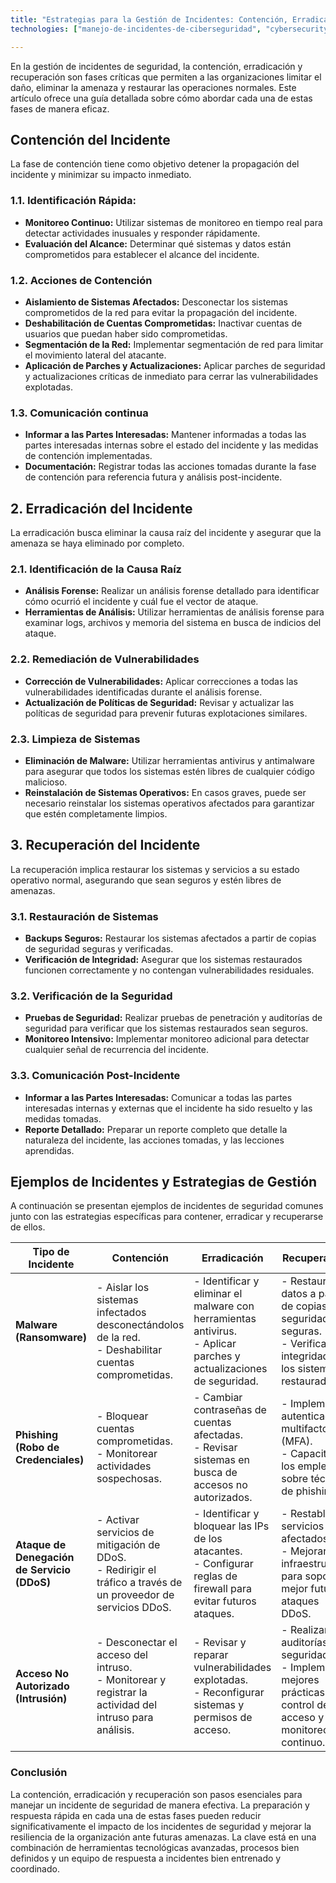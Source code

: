 ```yaml
---
title: "Estrategias para la Gestión de Incidentes: Contención, Erradicación y Recuperación"
technologies: ["manejo-de-incidentes-de-ciberseguridad", "cybersecurity-incident-management", "cybersecurity", "ciberseguridad"]

---
```



En la gestión de incidentes de seguridad, la contención, erradicación y recuperación son fases críticas que permiten a las organizaciones limitar el daño, eliminar la amenaza y restaurar las operaciones normales. Este artículo ofrece una guía detallada sobre cómo abordar cada una de estas fases de manera eficaz.

## Contención del Incidente

La fase de contención tiene como objetivo detener la propagación del incidente y minimizar su impacto inmediato. 

### 1.1. Identificación Rápida:

   - **Monitoreo Continuo:** Utilizar sistemas de monitoreo en tiempo real para detectar actividades inusuales y responder rápidamente.
   - **Evaluación del Alcance:** Determinar qué sistemas y datos están comprometidos para establecer el alcance del incidente.

### 1.2. Acciones de Contención

   - **Aislamiento de Sistemas Afectados:** Desconectar los sistemas comprometidos de la red para evitar la propagación del incidente.
   - **Deshabilitación de Cuentas Comprometidas:** Inactivar cuentas de usuarios que puedan haber sido comprometidas.
   - **Segmentación de la Red:** Implementar segmentación de red para limitar el movimiento lateral del atacante.
   - **Aplicación de Parches y Actualizaciones:** Aplicar parches de seguridad y actualizaciones críticas de inmediato para cerrar las vulnerabilidades explotadas.

### 1.3. Comunicación continua

   - **Informar a las Partes Interesadas:** Mantener informadas a todas las partes interesadas internas sobre el estado del incidente y las medidas de contención implementadas.
   - **Documentación:** Registrar todas las acciones tomadas durante la fase de contención para referencia futura y análisis post-incidente.

## 2. Erradicación del Incidente

La erradicación busca eliminar la causa raíz del incidente y asegurar que la amenaza se haya eliminado por completo.

### 2.1. Identificación de la Causa Raíz

   - **Análisis Forense:** Realizar un análisis forense detallado para identificar cómo ocurrió el incidente y cuál fue el vector de ataque.
   - **Herramientas de Análisis:** Utilizar herramientas de análisis forense para examinar logs, archivos y memoria del sistema en busca de indicios del ataque.

### 2.2. Remediación de Vulnerabilidades

   - **Corrección de Vulnerabilidades:** Aplicar correcciones a todas las vulnerabilidades identificadas durante el análisis forense.
   - **Actualización de Políticas de Seguridad:** Revisar y actualizar las políticas de seguridad para prevenir futuras explotaciones similares.

### 2.3. Limpieza de Sistemas

   - **Eliminación de Malware:** Utilizar herramientas antivirus y antimalware para asegurar que todos los sistemas estén libres de cualquier código malicioso.
   - **Reinstalación de Sistemas Operativos:** En casos graves, puede ser necesario reinstalar los sistemas operativos afectados para garantizar que estén completamente limpios.

## 3. Recuperación del Incidente

La recuperación implica restaurar los sistemas y servicios a su estado operativo normal, asegurando que sean seguros y estén libres de amenazas.

### 3.1. Restauración de Sistemas

   - **Backups Seguros:** Restaurar los sistemas afectados a partir de copias de seguridad seguras y verificadas.
   - **Verificación de Integridad:** Asegurar que los sistemas restaurados funcionen correctamente y no contengan vulnerabilidades residuales.

### 3.2. Verificación de la Seguridad

   - **Pruebas de Seguridad:** Realizar pruebas de penetración y auditorías de seguridad para verificar que los sistemas restaurados sean seguros.
   - **Monitoreo Intensivo:** Implementar monitoreo adicional para detectar cualquier señal de recurrencia del incidente.

### 3.3. Comunicación Post-Incidente

   - **Informar a las Partes Interesadas:** Comunicar a todas las partes interesadas internas y externas que el incidente ha sido resuelto y las medidas tomadas.
   - **Reporte Detallado:** Preparar un reporte completo que detalle la naturaleza del incidente, las acciones tomadas, y las lecciones aprendidas.


## Ejemplos de Incidentes y Estrategias de Gestión

A continuación se presentan ejemplos de incidentes de seguridad comunes junto con las estrategias específicas para contener, erradicar y recuperarse de ellos.

| **Tipo de Incidente**             | **Contención**                                                                                                           | **Erradicación**                                                                                                  | **Recuperación**                                                                                                 |
|-----------------------------------|--------------------------------------------------------------------------------------------------------------------------|-------------------------------------------------------------------------------------------------------------------|------------------------------------------------------------------------------------------------------------------|
| **Malware (Ransomware)**          | - Aislar los sistemas infectados desconectándolos de la red.<br>- Deshabilitar cuentas comprometidas.                   | - Identificar y eliminar el malware con herramientas antivirus.<br>- Aplicar parches y actualizaciones de seguridad. | - Restaurar datos a partir de copias de seguridad seguras.<br>- Verificar la integridad de los sistemas restaurados. |
| **Phishing (Robo de Credenciales)**| - Bloquear cuentas comprometidas.<br>- Monitorear actividades sospechosas.                                              | - Cambiar contraseñas de cuentas afectadas.<br>- Revisar sistemas en busca de accesos no autorizados.              | - Implementar autenticación multifactor (MFA).<br>- Capacitar a los empleados sobre técnicas de phishing.          |
| **Ataque de Denegación de Servicio (DDoS)**| - Activar servicios de mitigación de DDoS.<br>- Redirigir el tráfico a través de un proveedor de servicios DDoS.        | - Identificar y bloquear las IPs de los atacantes.<br>- Configurar reglas de firewall para evitar futuros ataques. | - Restablecer servicios afectados.<br>- Mejorar la infraestructura para soportar mejor futuros ataques DDoS.       |
| **Acceso No Autorizado (Intrusión)**| - Desconectar el acceso del intruso.<br>- Monitorear y registrar la actividad del intruso para análisis.                 | - Revisar y reparar vulnerabilidades explotadas.<br>- Reconfigurar sistemas y permisos de acceso.                   | - Realizar auditorías de seguridad.<br>- Implementar mejores prácticas de control de acceso y monitoreo continuo.  |


### Conclusión

La contención, erradicación y recuperación son pasos esenciales para manejar un incidente de seguridad de manera efectiva. La preparación y respuesta rápida en cada una de estas fases pueden reducir significativamente el impacto de los incidentes de seguridad y mejorar la resiliencia de la organización ante futuras amenazas. La clave está en una combinación de herramientas tecnológicas avanzadas, procesos bien definidos y un equipo de respuesta a incidentes bien entrenado y coordinado.
